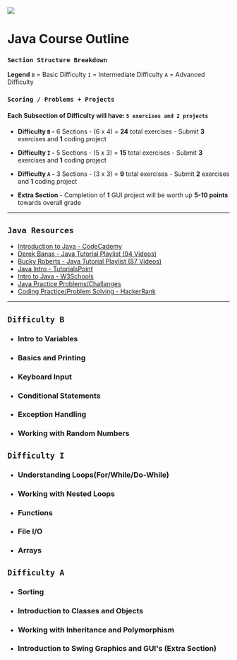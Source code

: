 ﻿![](https://i0.wp.com/blog.adeel.io/wp-content/uploads/2016/11/java.png?fit=357%2C225)
# Java Course Outline

### ``Section Structure Breakdown``
**Legend**
``B`` = Basic Difficulty
``I`` = Intermediate Difficulty
``A`` = Advanced Difficulty

### ``Scoring / Problems + Projects``
#### Each Subsection of Difficulty will have: ``5 exercises and 2 projects``

 - **Difficulty ``B`` -** 6 Sections - (6 x 4) = **24** total exercises
		 - Submit **3** exercises and **1** coding project
 
 - **Difficulty ``I`` -** 5 Sections - (5 x 3) = **15** total exercises
		 - Submit **3** exercises and **1** coding project

 - **Difficulty ``A`` -** 3 Sections - (3 x 3) = **9** total exercises
		 - Submit **2** exercises and **1** coding project

 - **Extra Section**
		 - Completion of **1**  GUI project will be worth up **5-10 points** towards overall grade 

---


## ``Java Resources``

 - [Introduction to Java - CodeCademy](https://www.codecademy.com/learn/learn-java)
 - [Derek Banas - Java Tutorial Playlist (94 Videos)](https://www.youtube.com/watch?v=TBWX97e1E9g&list=PLE7E8B7F4856C9B19)
 - [Bucky Roberts - Java Tutorial Playlist (87 Videos)](https://www.youtube.com/watch?v=Hl-zzrqQoSE&list=PLFE2CE09D83EE3E28)
 - [Java Intro - TutorialsPoint](https://www.tutorialspoint.com/java_essentials_online_training/index.asp)
 - [Intro to Java - W3Schools](https://www.w3schools.com/java/java_intro.asp)
 - [Java Practice Problems/Challanges](https://codingbat.com/java)
 - [Coding Practice/Problem Solving - HackerRank](https://www.hackerrank.com/)

---
## ``Difficulty B``
* ### Intro to Variables

* ### Basics and Printing

* ### Keyboard Input

* ### Conditional Statements

* ### Exception Handling

* ### Working with Random Numbers

## ``Difficulty I``
* ### Understanding Loops(For/While/Do-While)

* ### Working with Nested Loops

* ### Functions

* ### File I/O

* ### Arrays

## ``Difficulty A``
* ### Sorting

* ### Introduction to Classes and Objects

* ### Working with Inheritance and Polymorphism

* ### Introduction to Swing Graphics and GUI's (Extra Section)



